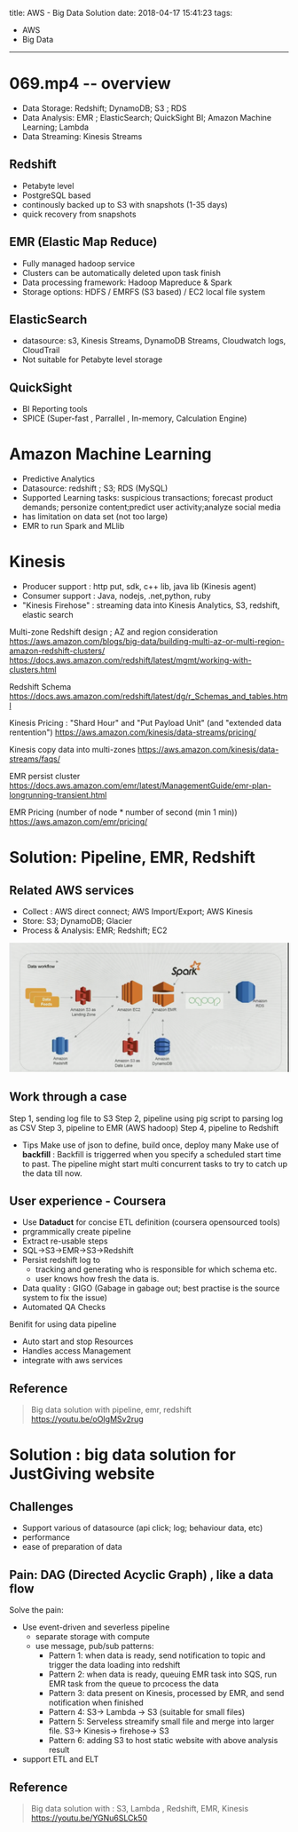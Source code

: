 title: AWS - Big Data Solution
date: 2018-04-17 15:41:23
tags:
- AWS
- Big Data
---


# 069.mp4 -- overview

* Data Storage: Redshift; DynamoDB; S3 ; RDS
* Data Analysis: EMR ; ElasticSearch; QuickSight BI; Amazon Machine Learning; Lambda
* Data Streaming: Kinesis Streams

## Redshift

* Petabyte level
* PostgreSQL based
* continously backed up to S3 with snapshots (1-35 days)
* quick recovery from snapshots

## EMR (Elastic Map Reduce)

* Fully managed hadoop service
* Clusters can be automatically deleted upon task finish
* Data processing framework: Hadoop Mapreduce & Spark
* Storage options:   HDFS /  EMRFS (S3 based) / EC2 local file system

## ElasticSearch

* datasource: s3, Kinesis Streams, DynamoDB Streams, Cloudwatch logs, CloudTrail
* Not suitable for Petabyte level storage

## QuickSight

* BI Reporting tools
* SPICE (Super-fast , Parrallel , In-memory, Calculation Engine)

# Amazon Machine Learning

* Predictive Analytics
* Datasource: redshift ; S3;  RDS (MySQL)
* Supported Learning tasks: suspicious transactions; forecast product demands; personize content;predict user activity;analyze social media
* has limitation on data set (not too large)
* EMR to run Spark and MLlib

# Kinesis

* Producer support : http put, sdk, c++ lib, java lib (Kinesis agent)
* Consumer support : Java, nodejs, .net,python, ruby
* "Kinesis Firehose" : streaming data into Kinesis Analytics, S3, redshift, elastic search

Multi-zone Redshift design ; AZ and region consideration
https://aws.amazon.com/blogs/big-data/building-multi-az-or-multi-region-amazon-redshift-clusters/
https://docs.aws.amazon.com/redshift/latest/mgmt/working-with-clusters.html

Redshift Schema
https://docs.aws.amazon.com/redshift/latest/dg/r_Schemas_and_tables.html

Kinesis Pricing : "Shard Hour" and "Put Payload Unit" (and "extended data rentention")
https://aws.amazon.com/kinesis/data-streams/pricing/

Kinesis copy data into multi-zones
https://aws.amazon.com/kinesis/data-streams/faqs/

EMR persist cluster
https://docs.aws.amazon.com/emr/latest/ManagementGuide/emr-plan-longrunning-transient.html

EMR Pricing (number of node * number of second (min 1 min))
https://aws.amazon.com/emr/pricing/


# Solution: Pipeline, EMR, Redshift

## Related AWS services

* Collect : AWS direct connect; AWS Import/Export; AWS Kinesis
* Store: S3; DynamoDB; Glacier
* Process & Analysis: EMR; Redshift; EC2

![sample big data solution on AWS](https://github.com/racheliurui/markdown/blob/master/AWS/AWS2018/images/023_BigDataSolutionOnAWS.png?raw=true)

## Work through a case

Step 1, sending log file to S3
Step 2, pipeline using pig script to parsing log as CSV
Step 3, pipeline to EMR (AWS hadoop)
Step 4, pipeline to Redshift


* Tips
Make use of json to define, build once, deploy many
Make use of __backfill__ : Backfill is triggerred when you specify a scheduled start time to past. The pipeline might start multi concurrent tasks to try to catch up the data till now.

## User experience - Coursera

* Use __Dataduct__ for concise ETL definition (coursera opensourced tools)
* prgrammically create pipeline
* Extract re-usable steps
* SQL->S3->EMR->S3->Redshift
* Persist redshift log to
  * tracking and generating who is responsible for which schema etc.
  * user knows how fresh the data is.
* Data quality : GIGO (Gabage in gabage out; best practise is the source system to fix the issue)
* Automated QA Checks

Benifit for using data pipeline
* Auto start and stop Resources
* Handles access Management
* integrate with aws services



## Reference

> Big data solution with pipeline, emr, redshift
https://youtu.be/oOIgMSv2rug


# Solution :  big data solution for JustGiving website

## Challenges

* Support various of datasource (api click; log; behaviour data, etc)
* performance
* ease of preparation of data

## Pain: DAG (Directed Acyclic Graph) , like a data flow

Solve the pain:
* Use event-driven and severless pipeline
   * separate storage with compute
   * use message, pub/sub patterns:
      * Pattern 1: when data is ready, send notification to topic and trigger the data loading into redshift
      * Pattern 2: when data is ready, queuing EMR task into SQS, run EMR task from the queue to prcocess the data
      * Pattern 3: data present on Kinesis, processed by EMR, and send notification when finished
      * Pattern 4: S3-> Lambda -> S3 (suitable for small files)
      * Pattern 5: Serveless streamify small file and merge into larger file. S3-> Kinesis-> firehose-> S3
      * Pattern 6: adding S3 to host static website with above analysis result
* support ETL and ELT



## Reference

> Big data solution with : S3, Lambda , Redshift, EMR, Kinesis
https://youtu.be/YGNu6SLCk50
